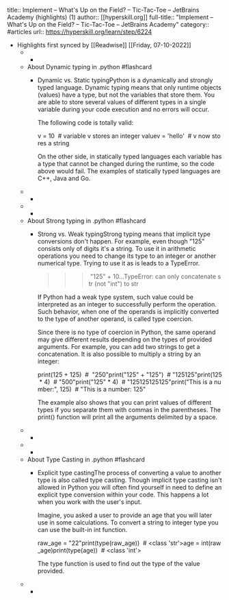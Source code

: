 title:: Implement – What's Up on the Field? – Tic-Tac-Toe – JetBrains Academy (highlights) (1)
author:: [[hyperskill.org]]
full-title:: "Implement – What's Up on the Field? – Tic-Tac-Toe – JetBrains Academy"
category:: #articles
url:: https://hyperskill.org/learn/step/6224

- Highlights first synced by [[Readwise]] [[Friday, 07-10-2022]]
	- -
	- About Dynamic typing in .python #flashcard
		- Dynamic vs. Static typingPython is a dynamically and strongly typed language. Dynamic typing means that only runtime objects (values) have a type, but not the variables that store them. You are able to store several values of different types in a single variable during your code execution and no errors will occur.
		  
		  The following code is totally valid:
		  
		  v = 10  # variable v stores an integer valuev = 'hello'  # v now stores a string
		  
		  On the other side, in statically typed languages each variable has a type that cannot be changed during the runtime, so the code above would fail. The examples of statically typed languages are C++, Java and Go.
	- -
	- -
	- About Strong typing in .python #flashcard
		- Strong vs. Weak typingStrong typing means that implicit type conversions don't happen. For example, even though "125" consists only of digits it's a string. To use it in arithmetic operations you need to change its type to an integer or another numerical type. Trying to use it as is leads to a TypeError.
		  
		  >>> "125" + 10...TypeError: can only concatenate str (not "int") to str
		  
		  If Python had a weak type system, such value could be interpreted as an integer to successfully perform the operation. Such behavior, when one of the operands is implicitly converted to the type of another operand, is called type coercion.
		  
		  Since there is no type of coercion in Python, the same operand may give different results depending on the types of provided arguments. For example, you can add two strings to get a concatenation. It is also possible to multiply a string by an integer:
		  
		  print(125 + 125)  #  "250"print("125" + "125")  # "125125"print(125 * 4)  # "500"print("125" * 4)  # "125125125125"print("This is a number:", 125)  # "This is a number: 125"
		  
		  The example also shows that you can print values of different types if you separate them with commas in the parentheses. The print() function will print all the arguments delimited by a space.
	- -
	- -
	- About Type Casting in .python #flashcard
		- Explicit type castingThe process of converting a value to another type is also called type casting. Though implicit type casting isn't allowed in Python you will often find yourself in need to define an explicit type conversion within your code. This happens a lot when you work with the user's input.
		  
		  Imagine, you asked a user to provide an age that you will later use in some calculations. To convert a string to integer type you can use the built-in int function.
		  
		  raw_age = "22"print(type(raw_age))  # <class 'str'>age = int(raw_age)print(type(age))  # <class 'int'>
		  
		  The type function is used to find out the type of the value provided.
	- -